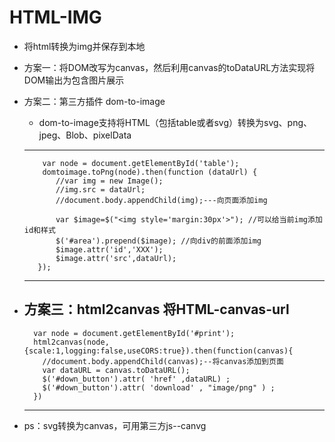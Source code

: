 # HTML-IMG
+ 将html转换为img并保存到本地
+ 方案一：将DOM改写为canvas，然后利用canvas的toDataURL方法实现将DOM输出为包含图片展示
+ 方案二：第三方插件 dom-to-image
     + dom-to-image支持将HTML（包括table或者svg）转换为svg、png、jpeg、Blob、pixelData
     ----
          var node = document.getElementById('table');
          domtoimage.toPng(node).then(function (dataUrl) {
             //var img = new Image();
             //img.src = dataUrl;
             //document.body.appendChild(img);---向页面添加img

             var $image=$("<img style='margin:30px'>"); //可以给当前img添加id和样式
             $('#area').prepend($image); //向div的前面添加img
             $image.attr('id','XXX');
             $image.attr('src',dataUrl);
         });
     ----
 + 方案三：html2canvas    将HTML-canvas-url
    ----
         var node = document.getElementById('#print');
         html2canvas(node,{scale:1,logging:false,useCORS:true}).then(function(canvas){
           //document.body.appendChild(canvas);--将canvas添加到页面
           var dataURL = canvas.toDataURL();
           $('#down_button').attr( 'href' ,dataURL) ;  
           $('#down_button').attr( 'download' , "image/png" ) ;  
         })
    ----
  
  + ps：svg转换为canvas，可用第三方js--canvg
